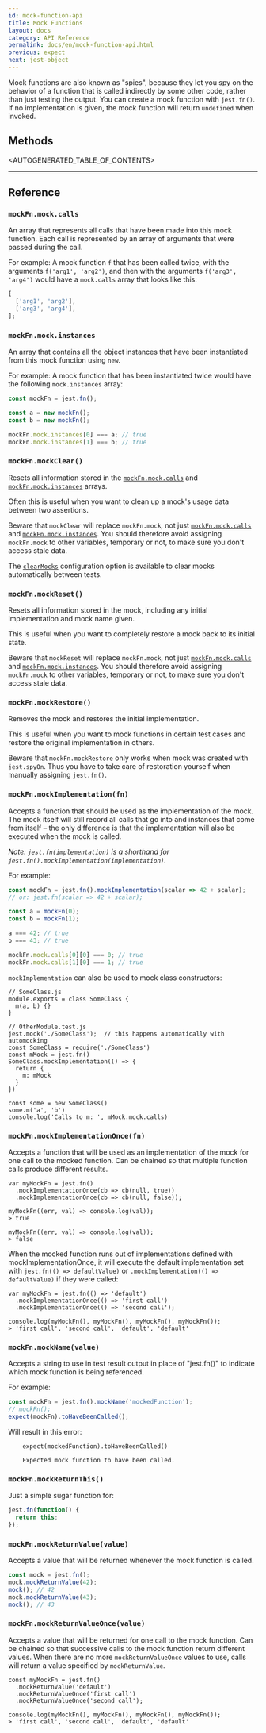 ```yaml
---
id: mock-function-api
title: Mock Functions
layout: docs
category: API Reference
permalink: docs/en/mock-function-api.html
previous: expect
next: jest-object
---
```


Mock functions are also known as "spies", because they let you spy on the behavior of a function that is called indirectly by some other code, rather than just testing the output. You can create a mock function with `jest.fn()`. If no implementation is given, the mock function will return `undefined` when invoked.

## Methods

<AUTOGENERATED_TABLE_OF_CONTENTS>

-----

## Reference

### `mockFn.mock.calls`
An array that represents all calls that have been made into this mock function. Each call is represented by an array of arguments that were passed during the call.

For example: A mock function `f` that has been called twice, with the arguments `f('arg1', 'arg2')`, and then with the arguments `f('arg3', 'arg4')` would have a `mock.calls` array that looks like this:

```js
[
  ['arg1', 'arg2'],
  ['arg3', 'arg4'],
];
```

### `mockFn.mock.instances`
An array that contains all the object instances that have been instantiated from this mock function using `new`.

For example: A mock function that has been instantiated twice would have the following `mock.instances` array:

```js
const mockFn = jest.fn();

const a = new mockFn();
const b = new mockFn();

mockFn.mock.instances[0] === a; // true
mockFn.mock.instances[1] === b; // true
```

### `mockFn.mockClear()`
Resets all information stored in the [`mockFn.mock.calls`](#mockfn-mock-calls) and [`mockFn.mock.instances`](#mockfn-mock-instances) arrays.

Often this is useful when you want to clean up a mock's usage data between two assertions.

Beware that `mockClear` will replace `mockFn.mock`, not just [`mockFn.mock.calls`](#mockfn-mock-calls) and [`mockFn.mock.instances`](#mockfn-mock-instances). You should therefore avoid assigning `mockFn.mock` to other variables, temporary or not, to make sure you don't access stale data.

The [`clearMocks`](configuration.html#clearmocks-boolean) configuration option is available to clear mocks automatically between tests.

### `mockFn.mockReset()`
Resets all information stored in the mock, including any initial implementation and mock name given.

This is useful when you want to completely restore a mock back to its initial state.

Beware that `mockReset` will replace `mockFn.mock`, not just [`mockFn.mock.calls`](#mockfn-mock-calls) and [`mockFn.mock.instances`](#mockfn-mock-instances). You should therefore avoid assigning `mockFn.mock` to other variables, temporary or not, to make sure you don't access stale data.

### `mockFn.mockRestore()`
Removes the mock and restores the initial implementation.

This is useful when you want to mock functions in certain test cases and restore the original implementation in others.

Beware that `mockFn.mockRestore` only works when mock was created with `jest.spyOn`. Thus you have to take care of restoration yourself when manually assigning `jest.fn()`.

### `mockFn.mockImplementation(fn)`
Accepts a function that should be used as the implementation of the mock. The mock itself will still record all calls that go into and instances that come from itself – the only difference is that the implementation will also be executed when the mock is called.

*Note: `jest.fn(implementation)` is a shorthand for `jest.fn().mockImplementation(implementation)`.*

For example:

```js
const mockFn = jest.fn().mockImplementation(scalar => 42 + scalar);
// or: jest.fn(scalar => 42 + scalar);

const a = mockFn(0);
const b = mockFn(1);

a === 42; // true
b === 43; // true

mockFn.mock.calls[0][0] === 0; // true
mockFn.mock.calls[1][0] === 1; // true
```

`mockImplementation` can also be used to mock class constructors:

```
// SomeClass.js
module.exports = class SomeClass {
  m(a, b) {}
}

// OtherModule.test.js
jest.mock('./SomeClass');  // this happens automatically with automocking
const SomeClass = require('./SomeClass')
const mMock = jest.fn()
SomeClass.mockImplementation(() => {
  return {
    m: mMock
  }
})

const some = new SomeClass()
some.m('a', 'b')
console.log('Calls to m: ', mMock.mock.calls)
```

### `mockFn.mockImplementationOnce(fn)`
Accepts a function that will be used as an implementation of the mock for one call to the mocked function. Can be chained so that multiple function calls produce different results.

```
var myMockFn = jest.fn()
  .mockImplementationOnce(cb => cb(null, true))
  .mockImplementationOnce(cb => cb(null, false));

myMockFn((err, val) => console.log(val));
> true

myMockFn((err, val) => console.log(val));
> false
```

When the mocked function runs out of implementations defined with mockImplementationOnce, it will execute the default implementation set with `jest.fn(() => defaultValue)` or `.mockImplementation(() => defaultValue)` if they were called:

```
var myMockFn = jest.fn(() => 'default')
  .mockImplementationOnce(() => 'first call')
  .mockImplementationOnce(() => 'second call');

console.log(myMockFn(), myMockFn(), myMockFn(), myMockFn());
> 'first call', 'second call', 'default', 'default'
```

### `mockFn.mockName(value)`
Accepts a string to use in test result output in place of "jest.fn()" to indicate which mock function is being referenced.

For example:

```js
const mockFn = jest.fn().mockName('mockedFunction');
// mockFn();
expect(mockFn).toHaveBeenCalled();
```

Will result in this error:
```
    expect(mockedFunction).toHaveBeenCalled()
    
    Expected mock function to have been called.
```


### `mockFn.mockReturnThis()`
Just a simple sugar function for:

```js
jest.fn(function() {
  return this;
});
```

### `mockFn.mockReturnValue(value)`
Accepts a value that will be returned whenever the mock function is called.

```js
const mock = jest.fn();
mock.mockReturnValue(42);
mock(); // 42
mock.mockReturnValue(43);
mock(); // 43
```

### `mockFn.mockReturnValueOnce(value)`
Accepts a value that will be returned for one call to the mock function. Can be chained so that successive calls to the mock function return different values. When there are no more `mockReturnValueOnce` values to use, calls will return a value specified by `mockReturnValue`.

```
const myMockFn = jest.fn()
  .mockReturnValue('default')
  .mockReturnValueOnce('first call')
  .mockReturnValueOnce('second call');

console.log(myMockFn(), myMockFn(), myMockFn(), myMockFn());
> 'first call', 'second call', 'default', 'default'
```
